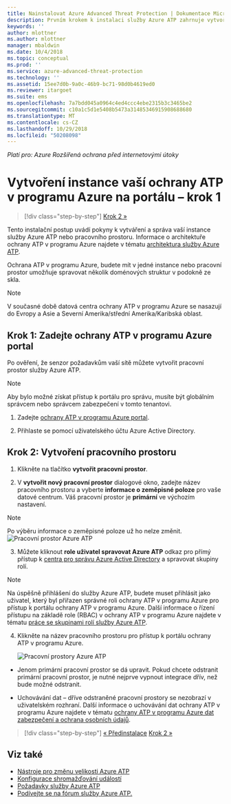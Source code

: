 ```yaml
---
title: Nainstalovat Azure Advanced Threat Protection | Dokumentace Microsoftu
description: Prvním krokem k instalaci služby Azure ATP zahrnuje vytvoření instance pro nasazení služby Azure ATP.
keywords: ''
author: mlottner
ms.author: mlottner
manager: mbaldwin
ms.date: 10/4/2018
ms.topic: conceptual
ms.prod: ''
ms.service: azure-advanced-threat-protection
ms.technology: ''
ms.assetid: 15ee7d0b-9a0c-46b9-bc71-98d0b4619ed0
ms.reviewer: itargoet
ms.suite: ems
ms.openlocfilehash: 7a7bdd045a0964c4ed4ccc4ebe2315b3c3465be2
ms.sourcegitcommit: c10a1c5d1e5408b5473a31485346915908688680
ms.translationtype: MT
ms.contentlocale: cs-CZ
ms.lasthandoff: 10/29/2018
ms.locfileid: "50208098"
---
```

*Platí pro: Azure Rozšířená ochrana před internetovými útoky*


# <a name="creating-your-azure-atp-instance-in-the-portal---step-1"></a>Vytvoření instance vaší ochrany ATP v programu Azure na portálu – krok 1

> [!div class="step-by-step"]
> [Krok 2 »](install-atp-step2.md)

Tento instalační postup uvádí pokyny k vytváření a správa vaší instance služby Azure ATP nebo pracovního prostoru. Informace o architektuře ochrany ATP v programu Azure najdete v tématu [architektura služby Azure ATP](atp-architecture.md).

Ochrana ATP v programu Azure, budete mít v jedné instance nebo pracovní prostor umožňuje spravovat několik doménových struktur v podokně ze skla. 

> [!NOTE]
> V současné době datová centra ochrany ATP v programu Azure se nasazují do Evropy a Asie a Severní Amerika/střední Amerika/Karibská oblast.

## <a name="step-1-enter-the-azure-atp-portal"></a>Krok 1: Zadejte ochrany ATP v programu Azure portal

Po ověření, že senzor požadavkům vaší sítě můžete vytvořit pracovní prostor služby Azure ATP.

> [!NOTE]
>Aby bylo možné získat přístup k portálu pro správu, musíte být globálním správcem nebo správcem zabezpečení v tomto tenantovi.


1.  Zadejte [ochrany ATP v programu Azure portal](https://portal.atp.azure.com).

2.  Přihlaste se pomocí uživatelského účtu Azure Active Directory.

## <a name="step-2-create-your-workspace"></a>Krok 2: Vytvoření pracovního prostoru

1. Klikněte na tlačítko **vytvořit pracovní prostor**.

2. V **vytvořit nový pracovní prostor** dialogové okno, zadejte název pracovního prostoru a vyberte **informace o zeměpisné poloze** pro vaše datové centrum. Váš pracovní prostor je **primární** ve výchozím nastavení. 
 > [!NOTE]
 > Po výběru informace o zeměpisné poloze už ho nelze změnit.
    ![Pracovní prostor Azure ATP](media/create-workspace.png)

3. Můžete kliknout **role uživatel spravovat Azure ATP** odkaz pro přímý přístup k [centra pro správu Azure Active Directory](https://docs.microsoft.com/azure/active-directory/active-directory-assign-admin-roles-azure-portal) a spravovat skupiny rolí.

 > [!NOTE]
 > Na úspěšně přihlášení do služby Azure ATP, budete muset přihlásit jako uživatel, který byl přiřazen správné roli ochrany ATP v programu Azure pro přístup k portálu ochrany ATP v programu Azure. Další informace o řízení přístupu na základě role (RBAC) v ochrany ATP v programu Azure najdete v tématu [práce se skupinami rolí služby Azure ATP](atp-role-groups.md).

4. Klikněte na název pracovního prostoru pro přístup k portálu ochrany ATP v programu Azure.

    ![Pracovní prostory Azure ATP](media/atp-workspaces.png)

- Jenom primární pracovní prostor se dá upravit. Pokud chcete odstranit primární pracovní prostor, je nutné nejprve vypnout integrace dřív, než bude možné odstranit.

- Uchovávání dat – dříve odstraněné pracovní prostory se nezobrazí v uživatelském rozhraní. Další informace o uchovávání dat ochrany ATP v programu Azure najdete v tématu [ochrany ATP v programu Azure dat zabezpečení a ochrana osobních údajů](atp-privacy-compliance.md).

> [!div class="step-by-step"]
> [« Předinstalace](atp-prerequisites.md)
> [Krok 2 »](install-atp-step2.md)



## <a name="see-also"></a>Viz také
- [Nástroje pro změnu velikosti Azure ATP](http://aka.ms/aatpsizingtool)
- [Konfigurace shromažďování událostí](configure-event-collection.md)
- [Požadavky služby Azure ATP](atp-prerequisites.md)
- [Podívejte se na fórum služby Azure ATP.](https://aka.ms/azureatpcommunity)
